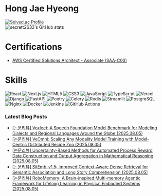 # Hong Jae Hyeong

[![Solved.ac Profile](http://mazassumnida.wtf/api/v2/generate_badge?boj=secrett2633)](https://solved.ac/secrett2633/)  
![secrett2633's GitHub stats](https://github-readme-stats.vercel.app/api?username=secrett2633&show_icons=true&theme=radical)  

# Certifications
- [AWS Certified Solutions Architect - Associate (SAA-C03)](https://www.credly.com/badges/ee24ba15-e661-4741-bc4c-46bdaca76e75/public_url)

# Skills
![React](https://img.shields.io/badge/React-61DAFB.svg?&style=for-the-badge&logo=React&logoColor=white)
![Next.js](https://img.shields.io/badge/Next.js-000000.svg?&style=for-the-badge&logo=Next.js&logoColor=white)
![HTML5](https://img.shields.io/badge/HTML5-E34F26.svg?&style=for-the-badge&logo=HTML5&logoColor=white)
![CSS3](https://img.shields.io/badge/CSS3-1572B6.svg?&style=for-the-badge&logo=CSS3&logoColor=white)
![JavaScript](https://img.shields.io/badge/JavaScript-F7DF1E.svg?&style=for-the-badge&logo=JavaScript&logoColor=white)
![TypeScript](https://img.shields.io/badge/TypeScript-3178C6.svg?&style=for-the-badge&logo=TypeScript&logoColor=white)
![Vercel](https://img.shields.io/badge/Vercel-000000.svg?&style=for-the-badge&logo=Vercel&logoColor=white)  
![Django](https://img.shields.io/badge/Django-092E20.svg?&style=for-the-badge&logo=Django&logoColor=white)
![FastAPI](https://img.shields.io/badge/FastAPI-009688.svg?&style=for-the-badge&logo=FastAPI&logoColor=white)
![Poetry](https://img.shields.io/badge/Poetry-7031B9.svg?&style=for-the-badge&logo=Poetry&logoColor=white)
![Celery](https://img.shields.io/badge/Celery-378B29.svg?&style=for-the-badge&logo=Celery&logoColor=white)
![Redis](https://img.shields.io/badge/Redis-DC382D.svg?&style=for-the-badge&logo=Redis&logoColor=white)
![Streamlit](https://img.shields.io/badge/Streamlit-FF4B4B.svg?&style=for-the-badge&logo=Streamlit&logoColor=white)
![PostgreSQL](https://img.shields.io/badge/PostgreSQL-4169E1.svg?&style=for-the-badge&logo=PostgreSQL&logoColor=white)  
![Nginx](https://img.shields.io/badge/Nginx-009639.svg?&style=for-the-badge&logo=Nginx&logoColor=white)
![Docker](https://img.shields.io/badge/Docker-2496ED.svg?&style=for-the-badge&logo=Docker&logoColor=white)
![Jenkins](https://img.shields.io/badge/Jenkins-D24939.svg?&style=for-the-badge&logo=Jenkins&logoColor=white)
![GitHub Actions](https://img.shields.io/badge/GitHub%20Actions-2088FF.svg?&style=for-the-badge&logo=GitHub%20Actions&logoColor=white)

### Latest Blog Posts
- [[논문리뷰] Voxlect: A Speech Foundation Model Benchmark for Modeling Dialects and Regional Languages Around the Globe (2025.08.05)](https://secrett2633.github.io/ai/review/2025-8-5-Voxlect__A_Speech_Foundation_Model_Benchmark_for_Modeling_Dialects_and__Regional_Languages_Around_the_Globe/)
- [[논문리뷰] VeOmni: Scaling Any Modality Model Training with Model-Centric Distributed Recipe Zoo (2025.08.05)](https://secrett2633.github.io/ai/review/2025-8-5-VeOmni__Scaling_Any_Modality_Model_Training_with_Model-Centric__Distributed_Recipe_Zoo/)
- [[논문리뷰] Uncertainty-Based Methods for Automated Process Reward Data Construction and Output Aggregation in Mathematical Reasoning (2025.08.05)](https://secrett2633.github.io/ai/review/2025-8-5-Uncertainty-Based_Methods_for_Automated_Process_Reward_Data_Construction__and_Output_Aggregation_in_Mathematical_Reasoning/)
- [[논문리뷰] SitEmb-v1.5: Improved Context-Aware Dense Retrieval for Semantic Association and Long Story Comprehension (2025.08.05)](https://secrett2633.github.io/ai/review/2025-8-5-SitEmb-v1.5__Improved_Context-Aware_Dense_Retrieval_for_Semantic__Association_and_Long_Story_Comprehension/)
- [[논문리뷰] RoboMemory: A Brain-inspired Multi-memory Agentic Framework for Lifelong Learning in Physical Embodied Systems (2025.08.05)](https://secrett2633.github.io/ai/review/2025-8-5-RoboMemory__A_Brain-inspired_Multi-memory_Agentic_Framework_for_Lifelong__Learning_in_Physical_Embodied_Systems/)
